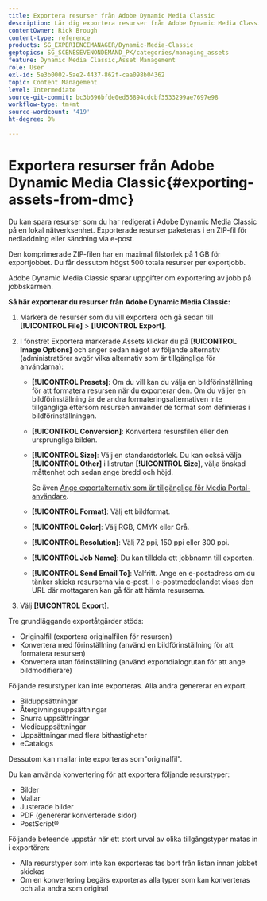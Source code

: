 ```yaml
---
title: Exportera resurser från Adobe Dynamic Media Classic
description: Lär dig exportera resurser från Adobe Dynamic Media Classic.
contentOwner: Rick Brough
content-type: reference
products: SG_EXPERIENCEMANAGER/Dynamic-Media-Classic
geptopics: SG_SCENESEVENONDEMAND_PK/categories/managing_assets
feature: Dynamic Media Classic,Asset Management
role: User
exl-id: 5e3b0002-5ae2-4437-862f-caa098b04362
topic: Content Management
level: Intermediate
source-git-commit: bc3b696bfde0ed55894cdcbf3533299ae7697e98
workflow-type: tm+mt
source-wordcount: '419'
ht-degree: 0%

---
```


# Exportera resurser från Adobe Dynamic Media Classic{#exporting-assets-from-dmc}

Du kan spara resurser som du har redigerat i Adobe Dynamic Media Classic på en lokal nätverksenhet. Exporterade resurser paketeras i en ZIP-fil för nedladdning eller sändning via e-post.

Den komprimerade ZIP-filen har en maximal filstorlek på 1 GB för exportjobbet. Du får dessutom högst 500 totala resurser per exportjobb.

Adobe Dynamic Media Classic sparar uppgifter om exportering av jobb på jobbskärmen.

**Så här exporterar du resurser från Adobe Dynamic Media Classic:**

1. Markera de resurser som du vill exportera och gå sedan till **[!UICONTROL File]** > **[!UICONTROL Export]**.
1. I fönstret Exportera markerade Assets klickar du på **[!UICONTROL Image Options]** och anger sedan något av följande alternativ (administratörer avgör vilka alternativ som är tillgängliga för användarna):

   * **[!UICONTROL Presets]**: Om du vill kan du välja en bildförinställning för att formatera resursen när du exporterar den. Om du väljer en bildförinställning är de andra formateringsalternativen inte tillgängliga eftersom resursen använder de format som definieras i bildförinställningen.

   * **[!UICONTROL Conversion]**: Konvertera resursfilen eller den ursprungliga bilden.

   * **[!UICONTROL Size]**: Välj en standardstorlek. Du kan också välja **[!UICONTROL Other]** i listrutan **[!UICONTROL Size]**, välja önskad måttenhet och sedan ange bredd och höjd.

     Se även [Ange exportalternativ som är tillgängliga för Media Portal-användare](specifying-export-options-available-media.md#specifying_export_options_available_to_media_portal_users).

   * **[!UICONTROL Format]**: Välj ett bildformat.

   * **[!UICONTROL Color]**: Välj RGB, CMYK eller Grå.

   * **[!UICONTROL Resolution]**: Välj 72 ppi, 150 ppi eller 300 ppi.

   * **[!UICONTROL Job Name]**: Du kan tilldela ett jobbnamn till exporten.

   * **[!UICONTROL Send Email To]**: Valfritt. Ange en e-postadress om du tänker skicka resurserna via e-post. I e-postmeddelandet visas den URL där mottagaren kan gå för att hämta resurserna.

1. Välj **[!UICONTROL Export]**.

Tre grundläggande exportåtgärder stöds:

* Originalfil (exportera originalfilen för resursen)
* Konvertera med förinställning (använd en bildförinställning för att formatera resursen)
* Konvertera utan förinställning (använd exportdialogrutan för att ange bildmodifierare)

Följande resurstyper kan inte exporteras. Alla andra genererar en export.

* Bilduppsättningar
* Återgivningsuppsättningar
* Snurra uppsättningar
* Medieuppsättningar
* Uppsättningar med flera bithastigheter
* eCatalogs

Dessutom kan mallar inte exporteras som&quot;originalfil&quot;.

Du kan använda konvertering för att exportera följande resurstyper:

* Bilder
* Mallar
* Justerade bilder
* PDF (genererar konverterade sidor)
* PostScript®

Följande beteende uppstår när ett stort urval av olika tillgångstyper matas in i exportören:

* Alla resurstyper som inte kan exporteras tas bort från listan innan jobbet skickas
* Om en konvertering begärs exporteras alla typer som kan konverteras och alla andra som original
